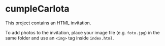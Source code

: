 # cumpleCarlota

This project contains an HTML invitation.

To add photos to the invitation, place your image file (e.g. `foto.jpg`) in the same folder and use an `<img>` tag inside `index.html`.
